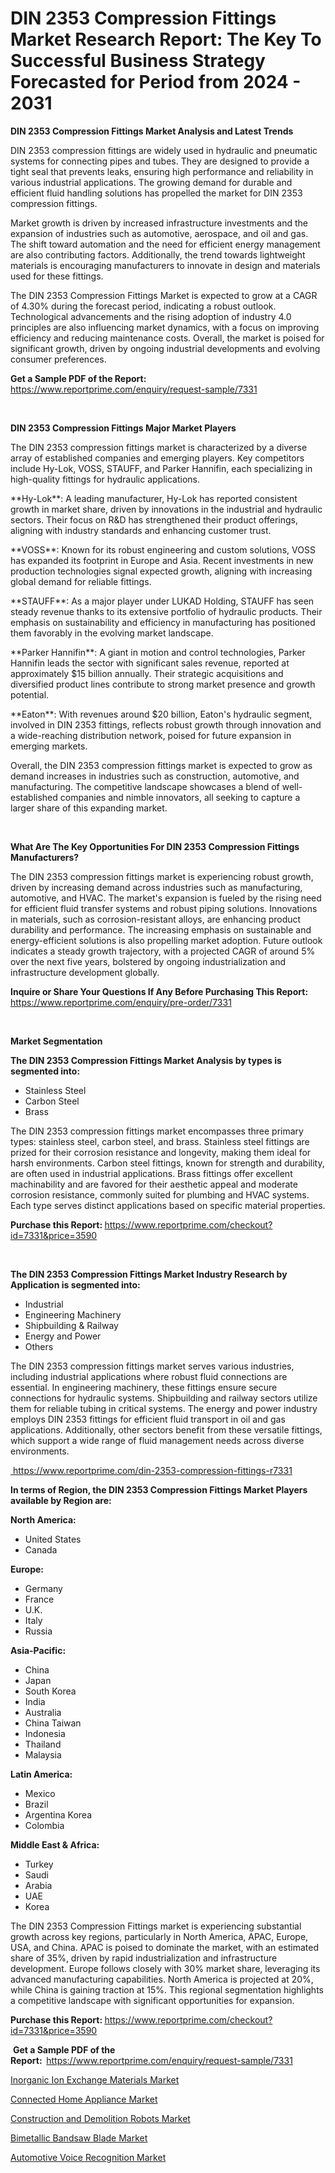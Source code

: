<p><h1>DIN 2353 Compression Fittings Market Research Report: The Key To Successful Business Strategy Forecasted for Period from 2024 - 2031</h1></p><p><strong>DIN 2353 Compression Fittings Market Analysis and Latest Trends</strong></p>
<p><p>DIN 2353 compression fittings are widely used in hydraulic and pneumatic systems for connecting pipes and tubes. They are designed to provide a tight seal that prevents leaks, ensuring high performance and reliability in various industrial applications. The growing demand for durable and efficient fluid handling solutions has propelled the market for DIN 2353 compression fittings. </p><p>Market growth is driven by increased infrastructure investments and the expansion of industries such as automotive, aerospace, and oil and gas. The shift toward automation and the need for efficient energy management are also contributing factors. Additionally, the trend towards lightweight materials is encouraging manufacturers to innovate in design and materials used for these fittings.</p><p>The DIN 2353 Compression Fittings Market is expected to grow at a CAGR of 4.30% during the forecast period, indicating a robust outlook. Technological advancements and the rising adoption of industry 4.0 principles are also influencing market dynamics, with a focus on improving efficiency and reducing maintenance costs. Overall, the market is poised for significant growth, driven by ongoing industrial developments and evolving consumer preferences.</p></p>
<p><strong>Get a Sample PDF of the Report:&nbsp;</strong> <a href="https://www.reportprime.com/enquiry/request-sample/7331">https://www.reportprime.com/enquiry/request-sample/7331</a></p>
<p>&nbsp;</p>
<p><strong>DIN 2353 Compression Fittings Major Market Players</strong></p>
<p><p>The DIN 2353 compression fittings market is characterized by a diverse array of established companies and emerging players. Key competitors include Hy-Lok, VOSS, STAUFF, and Parker Hannifin, each specializing in high-quality fittings for hydraulic applications.</p><p>**Hy-Lok**: A leading manufacturer, Hy-Lok has reported consistent growth in market share, driven by innovations in the industrial and hydraulic sectors. Their focus on R&D has strengthened their product offerings, aligning with industry standards and enhancing customer trust.</p><p>**VOSS**: Known for its robust engineering and custom solutions, VOSS has expanded its footprint in Europe and Asia. Recent investments in new production technologies signal expected growth, aligning with increasing global demand for reliable fittings.</p><p>**STAUFF**: As a major player under LUKAD Holding, STAUFF has seen steady revenue thanks to its extensive portfolio of hydraulic products. Their emphasis on sustainability and efficiency in manufacturing has positioned them favorably in the evolving market landscape.</p><p>**Parker Hannifin**: A giant in motion and control technologies, Parker Hannifin leads the sector with significant sales revenue, reported at approximately $15 billion annually. Their strategic acquisitions and diversified product lines contribute to strong market presence and growth potential.</p><p>**Eaton**: With revenues around $20 billion, Eaton's hydraulic segment, involved in DIN 2353 fittings, reflects robust growth through innovation and a wide-reaching distribution network, poised for future expansion in emerging markets.</p><p>Overall, the DIN 2353 compression fittings market is expected to grow as demand increases in industries such as construction, automotive, and manufacturing. The competitive landscape showcases a blend of well-established companies and nimble innovators, all seeking to capture a larger share of this expanding market.</p></p>
<p>&nbsp;</p>
<p><strong>What Are The Key Opportunities For DIN 2353 Compression Fittings Manufacturers?</strong></p>
<p><p>The DIN 2353 compression fittings market is experiencing robust growth, driven by increasing demand across industries such as manufacturing, automotive, and HVAC. The market's expansion is fueled by the rising need for efficient fluid transfer systems and robust piping solutions. Innovations in materials, such as corrosion-resistant alloys, are enhancing product durability and performance. The increasing emphasis on sustainable and energy-efficient solutions is also propelling market adoption. Future outlook indicates a steady growth trajectory, with a projected CAGR of around 5% over the next five years, bolstered by ongoing industrialization and infrastructure development globally.</p></p>
<p><strong>Inquire or Share Your Questions If Any Before Purchasing This Report:</strong> <a href="https://www.reportprime.com/enquiry/pre-order/7331">https://www.reportprime.com/enquiry/pre-order/7331</a></p>
<p>&nbsp;</p>
<p><strong>Market Segmentation</strong></p>
<p><strong>The DIN 2353 Compression Fittings Market Analysis by types is segmented into:</strong></p>
<p><ul><li>Stainless Steel</li><li>Carbon Steel</li><li>Brass</li></ul></p>
<p><p>The DIN 2353 compression fittings market encompasses three primary types: stainless steel, carbon steel, and brass. Stainless steel fittings are prized for their corrosion resistance and longevity, making them ideal for harsh environments. Carbon steel fittings, known for strength and durability, are often used in industrial applications. Brass fittings offer excellent machinability and are favored for their aesthetic appeal and moderate corrosion resistance, commonly suited for plumbing and HVAC systems. Each type serves distinct applications based on specific material properties.</p></p>
<p><strong>Purchase this Report:&nbsp;</strong><a href="https://www.reportprime.com/checkout?id=7331&price=3590">https://www.reportprime.com/checkout?id=7331&price=3590</a></p>
<p>&nbsp;</p>
<p><strong>The DIN 2353 Compression Fittings Market Industry Research by Application is segmented into:</strong></p>
<p><ul><li>Industrial</li><li>Engineering Machinery</li><li>Shipbuilding & Railway</li><li>Energy and Power</li><li>Others</li></ul></p>
<p><p>The DIN 2353 compression fittings market serves various industries, including industrial applications where robust fluid connections are essential. In engineering machinery, these fittings ensure secure connections for hydraulic systems. Shipbuilding and railway sectors utilize them for reliable tubing in critical systems. The energy and power industry employs DIN 2353 fittings for efficient fluid transport in oil and gas applications. Additionally, other sectors benefit from these versatile fittings, which support a wide range of fluid management needs across diverse environments.</p></p>
<p><a href="https://www.reportprime.com/din-2353-compression-fittings-r7331">&nbsp;https://www.reportprime.com/din-2353-compression-fittings-r7331</a></p>
<p><strong>In terms of Region, the DIN 2353 Compression Fittings Market Players available by Region are:</strong></p>
<p>
    <p> <strong> North America: </strong>
        <ul>
            <li>United States</li>
            <li>Canada</li>
        </ul>
        </p> 
    <p> <strong> Europe: </strong>
        <ul>
            <li>Germany</li>
            <li>France</li>
            <li>U.K.</li>
            <li>Italy</li>
            <li>Russia</li>
        </ul>
        </p> 
    <p> <strong> Asia-Pacific: </strong>
        <ul>
            <li>China</li>
            <li>Japan</li>
            <li>South Korea</li>
            <li>India</li>
            <li>Australia</li>
            <li>China Taiwan</li>
            <li>Indonesia</li>
            <li>Thailand</li>
            <li>Malaysia</li>
        </ul>
        </p> 
    <p> <strong> Latin America: </strong>
        <ul>
            <li>Mexico</li>
            <li>Brazil</li>
            <li>Argentina Korea</li>
            <li>Colombia</li>
        </ul>
        </p> 
    <p> <strong> Middle East & Africa: </strong>
        <ul>
            <li>Turkey</li>
            <li>Saudi</li>
            <li>Arabia</li>
            <li>UAE</li>
            <li>Korea</li>
        </ul>
    </p>
    </p>
<p><p>The DIN 2353 Compression Fittings market is experiencing substantial growth across key regions, particularly in North America, APAC, Europe, USA, and China. APAC is poised to dominate the market, with an estimated share of 35%, driven by rapid industrialization and infrastructure development. Europe follows closely with 30% market share, leveraging its advanced manufacturing capabilities. North America is projected at 20%, while China is gaining traction at 15%. This regional segmentation highlights a competitive landscape with significant opportunities for expansion.</p></p>
<p><strong>Purchase this Report: </strong><a href="https://www.reportprime.com/checkout?id=7331&price=3590">https://www.reportprime.com/checkout?id=7331&price=3590</a></p>
<p>&nbsp;<strong>Get a Sample PDF of the Report:&nbsp;&nbsp;</strong><a href="https://www.reportprime.com/enquiry/request-sample/7331">https://www.reportprime.com/enquiry/request-sample/7331</a></p>
<p><strong></strong></p>
<p><p><a href="https://issuu.com/reportprime-2/docs/inorganic-ion-exchange-materials-ma_a555931d3a2e42">Inorganic Ion Exchange Materials Market</a></p><p><a href="https://www.linkedin.com/pulse/connected-home-appliance-market-trends-detailed-study-tdzec?trackingId=Td1MKNdXR061j5kxzOhxOQ%3D%3D">Connected Home Appliance Market</a></p><p><a href="https://www.linkedin.com/pulse/market-leaders-laggards-global-construction-demolition-robots-tdyxf?trackingId=QFom3rlJTzmnikl4C836AQ%3D%3D">Construction and Demolition Robots Market</a></p><p><a href="https://github.com/kathiestrine5ty/Market-Research-Report-List-1/blob/main/bimetallic-bandsaw-blade-market.md">Bimetallic Bandsaw Blade Market</a></p><p><a href="https://medium.com/@lorenzobode/automotive-voice-recognition-market-global-market-trends-and-market-forecast-2024-2031-bbf14d5df0c9">Automotive Voice Recognition Market</a></p></p>